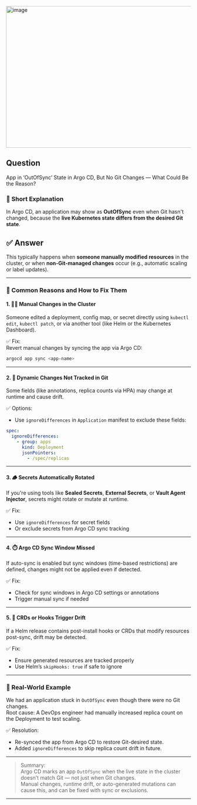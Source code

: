 
<img width="1091" height="385" alt="image" src="https://github.com/user-attachments/assets/0edb6d79-00b1-40e2-82e3-3b24e08a9ad9" />




















## Question  
App in ‘OutOfSync’ State in Argo CD, But No Git Changes — What Could Be the Reason?

### 📝 Short Explanation  
In Argo CD, an application may show as **OutOfSync** even when Git hasn't changed, because the **live Kubernetes state differs from the desired Git state**.

## ✅ Answer  

This typically happens when **someone manually modified resources** in the cluster, or when **non-Git-managed changes** occur (e.g., automatic scaling or label updates).

---

### 🧭 Common Reasons and How to Fix Them

#### 1. 👨‍🔧 **Manual Changes in the Cluster**
Someone edited a deployment, config map, or secret directly using `kubectl edit`, `kubectl patch`, or via another tool (like Helm or the Kubernetes Dashboard).

✅ Fix:  
Revert manual changes by syncing the app via Argo CD:
```bash
argocd app sync <app-name>
```

---

#### 2. 🔄 **Dynamic Changes Not Tracked in Git**
Some fields (like annotations, replica counts via HPA) may change at runtime and cause drift.

✅ Options:
- Use `ignoreDifferences` in `Application` manifest to exclude these fields:
```yaml
spec:
  ignoreDifferences:
    - group: apps
      kind: Deployment
      jsonPointers:
        - /spec/replicas
```

---

#### 3. 🪵 **Secrets Automatically Rotated**
If you're using tools like **Sealed Secrets**, **External Secrets**, or **Vault Agent Injector**, secrets might rotate or mutate at runtime.

✅ Fix:  
- Use `ignoreDifferences` for secret fields
- Or exclude secrets from Argo CD sync tracking

---

#### 4. ⏱️ **Argo CD Sync Window Missed**
If auto-sync is enabled but sync windows (time-based restrictions) are defined, changes might not be applied even if detected.

✅ Fix:
- Check for sync windows in Argo CD settings or annotations
- Trigger manual sync if needed

---

#### 5. 🔀 **CRDs or Hooks Trigger Drift**
If a Helm release contains post-install hooks or CRDs that modify resources post-sync, drift may be detected.

✅ Fix:
- Ensure generated resources are tracked properly
- Use Helm’s `skipHooks: true` if safe to ignore

---

### 🧠 Real-World Example

We had an application stuck in `OutOfSync` even though there were no Git changes.  
Root cause: A DevOps engineer had manually increased replica count on the Deployment to test scaling.

✅ Resolution:
- Re-synced the app from Argo CD to restore Git-desired state.
- Added `ignoreDifferences` to skip replica count drift in future.

---

> Summary:  
> Argo CD marks an app `OutOfSync` when the live state in the cluster doesn’t match Git — not just when Git changes.  
> Manual changes, runtime drift, or auto-generated mutations can cause this, and can be fixed with sync or exclusions.

---
